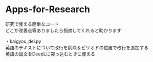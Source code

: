 # Apps-for-Research
研究で使える簡単なコード<br>
どこか改善点等ありましたら指摘してくれると助かります

・kaigyou_del.py<br>
英語のテキストについて改行を削除＆ピリオドの位置で改行を追加する<br>
英語の論文をDeepLに突っ込むときに使える

